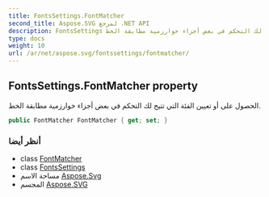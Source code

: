 ```yaml
---
title: FontsSettings.FontMatcher
second_title: Aspose.SVG لمرجع .NET API
description: FontsSettings ملكية. الحصول على أو تعيين الفئة التي تتيح لك التحكم في بعض أجزاء خوارزمية مطابقة الخط.
type: docs
weight: 10
url: /ar/net/aspose.svg/fontssettings/fontmatcher/
---
```

## FontsSettings.FontMatcher property

الحصول على أو تعيين الفئة التي تتيح لك التحكم في بعض أجزاء خوارزمية مطابقة الخط.

```csharp
public FontMatcher FontMatcher { get; set; }
```

### أنظر أيضا

* class [FontMatcher](../../../aspose.svg.rendering.fonts/fontmatcher/)
* class [FontsSettings](../)
* مساحة الاسم [Aspose.Svg](../../fontssettings/)
* المجسم [Aspose.SVG](../../../)


